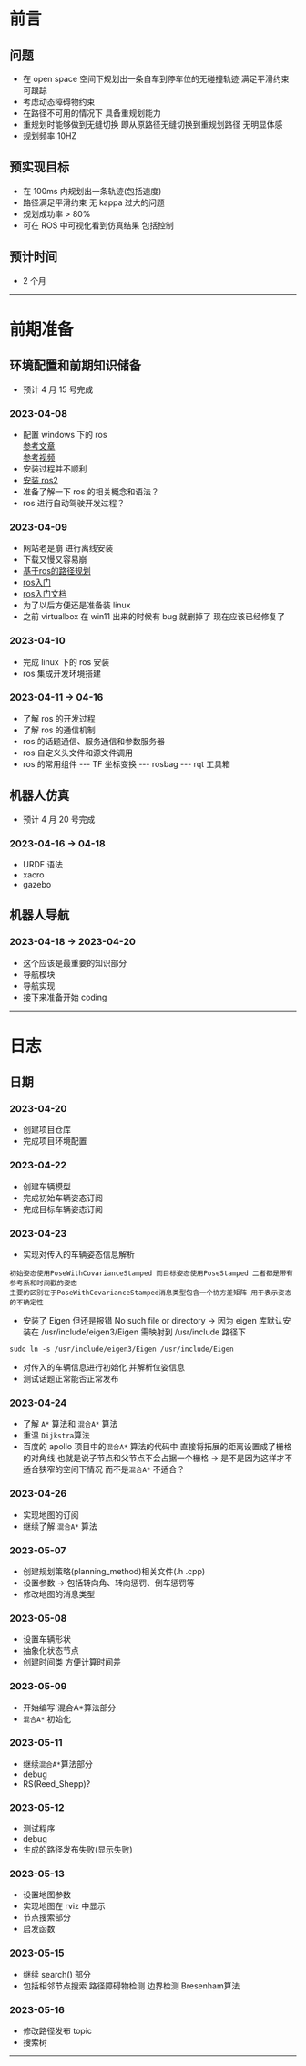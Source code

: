 # 前言

## 问题

* 在 open space 空间下规划出⼀条⾃⻋到停⻋位的⽆碰撞轨迹 满⾜平滑约束 可跟踪
* 考虑动态障碍物约束
* 在路径不可⽤的情况下 具备重规划能⼒
* 重规划时能够做到⽆缝切换 即从原路径⽆缝切换到重规划路径 ⽆明显体感
* 规划频率 10HZ

## 预实现目标

* 在 100ms 内规划出一条轨迹(包括速度)
* 路径满足平滑约束 无 kappa 过大的问题
* 规划成功率 > 80%
* 可在 ROS 中可视化看到仿真结果 包括控制 

## 预计时间

* 2 个月

---

# 前期准备

## 环境配置和前期知识储备

* 预计 4 月 15 号完成

### 2023-04-08

* 配置 windows 下的 ros  
	[参考文章](https://blog.csdn.net/qq_40344790/article/details/129115083?csdn_share_tail=%7B%22type%22%3A%22blog%22%2C%22rType%22%3A%22article%22%2C%22rId%22%3A%22129115083%22%2C%22source%22%3A%22qq_40344790%22%7D)  
	[参考视频](https://www.bilibili.com/video/BV1y54y1w7Ka/?spm_id_from=333.337.search-card.all.click&vd_source=c68460d92fb2b166884357ad8c98de03)
* 安装过程并不顺利
* [安装 ros2](https://ms-iot.github.io/ROSOnWindows/GettingStarted/SetupRos2.html)
* 准备了解一下 ros 的相关概念和语法？
* ros 进行自动驾驶开发过程？

### 2023-04-09

* 网站老是崩 进行离线安装
* 下载又慢又容易崩
* [基于ros的路径规划](https://www.zhihu.com/search?type=content&q=%E5%9F%BA%E4%BA%8Eros%E7%9A%84%E8%B7%AF%E5%BE%84%E8%A7%84%E5%88%92)
* [ros入门](https://www.bilibili.com/video/BV1Ci4y1L7ZZ/?spm_id_from=333.1007.top_right_bar_window_custom_collection.content.click&vd_source=c68460d92fb2b166884357ad8c98de03)
* [ros入门文档](http://www.autolabor.com.cn/book/ROSTutorials/chapter1.html)
* 为了以后方便还是准备装 linux
* 之前 virtualbox 在 win11 出来的时候有 bug 就删掉了 现在应该已经修复了

### 2023-04-10

* 完成 linux 下的 ros 安装
* ros 集成开发环境搭建

### 2023-04-11 -> 04-16	

* 了解 ros 的开发过程
* 了解 ros 的通信机制
* ros 的话题通信、服务通信和参数服务器
* ros 自定义头文件和源文件调用
* ros 的常用组件 --- TF 坐标变换 --- rosbag --- rqt 工具箱

## 机器人仿真

* 预计 4 月 20 号完成

### 2023-04-16 -> 04-18

* URDF 语法
* xacro
* gazebo

## 机器人导航

### 2023-04-18 -> 2023-04-20 

* 这个应该是最重要的知识部分
* 导航模块
* 导航实现
* 接下来准备开始 coding

---

# 日志

## 日期

### 2023-04-20

* 创建项目仓库
* 完成项目环境配置

### 2023-04-22

* 创建车辆模型
* 完成初始车辆姿态订阅
* 完成目标车辆姿态订阅

### 2023-04-23

* 实现对传入的车辆姿态信息解析
```word
初始姿态使用PoseWithCovarianceStamped 而目标姿态使用PoseStamped 二者都是带有参考系和时间戳的姿态 
主要的区别在于PoseWithCovarianceStamped消息类型包含一个协方差矩阵 用于表示姿态的不确定性
```
* 安装了 Eigen 但还是报错 No such file or directory -> 因为 eigen 库默认安装在 /usr/include/eigen3/Eigen 需映射到 /usr/include 路径下  
```word
sudo ln -s /usr/include/eigen3/Eigen /usr/include/Eigen 
```
* 对传入的车辆信息进行初始化 并解析位姿信息
* 测试话题正常能否正常发布

### 2023-04-24

* 了解 `A*` 算法和 `混合A*` 算法
* 重温 `Dijkstra`算法
* 百度的 apollo 项目中的`混合A*` 算法的代码中 直接将拓展的距离设置成了栅格的对角线 也就是说子节点和父节点不会占据一个栅格 -> 是不是因为这样才不适合狭窄的空间下情况 而不是`混合A*` 不适合？

### 2023-04-26

* 实现地图的订阅
* 继续了解 `混合A*` 算法

### 2023-05-07

* 创建规划策略(planning_method)相关文件(.h .cpp)
* 设置参数 -> 包括转向角、转向惩罚、倒车惩罚等
* 修改地图的消息类型

### 2023-05-08

* 设置车辆形状
* 抽象化状态节点
* 创建时间类 方便计算时间差

### 2023-05-09

* 开始编写`混合A*算法部分
* `混合A*` 初始化

### 2023-05-11

* 继续`混合A*`算法部分
* debug
* RS(Reed_Shepp)?

### 2023-05-12

* 测试程序
* debug
* 生成的路径发布失败(显示失败)

### 2023-05-13

* 设置地图参数
* 实现地图在 rviz 中显示
* 节点搜索部分
* 启发函数

### 2023-05-15

* 继续 search() 部分
* 包括相邻节点搜索 路径障碍物检测 边界检测 Bresenham算法

### 2023-05-16

* 修改路径发布 topic
* 搜索树

---